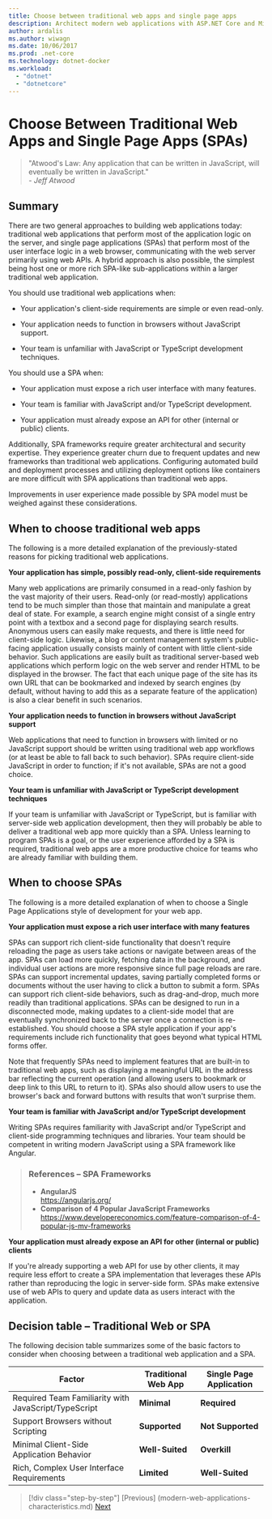 ```yaml
---
title: Choose between traditional web apps and single page apps
description: Architect modern web applications with ASP.NET Core and Microsoft Azure
author: ardalis
ms.author: wiwagn
ms.date: 10/06/2017
ms.prod: .net-core
ms.technology: dotnet-docker
ms.workload: 
  - "dotnet"
  - "dotnetcore"
---
```

# Choose Between Traditional Web Apps and Single Page Apps (SPAs)

> "Atwood's Law: Any application that can be written in JavaScript, will eventually be written in JavaScript."  
> _\- Jeff Atwood_

## Summary

There are two general approaches to building web applications today: traditional web applications that perform most of the application logic on the server, and single page applications (SPAs) that perform most of the user interface logic in a web browser, communicating with the web server primarily using web APIs. A hybrid approach is also possible, the simplest being host one or more rich SPA-like sub-applications within a larger traditional web application.

You should use traditional web applications when:

-   Your application's client-side requirements are simple or even read-only.

-   Your application needs to function in browsers without JavaScript support.

-   Your team is unfamiliar with JavaScript or TypeScript development techniques.

You should use a SPA when:

-   Your application must expose a rich user interface with many features.

-   Your team is familiar with JavaScript and/or TypeScript development.

-   Your application must already expose an API for other (internal or public) clients.

Additionally, SPA frameworks require greater architectural and security expertise. They experience greater churn due to frequent updates and new frameworks than traditional web applications. Configuring automated build and deployment processes and utilizing deployment options like containers are more difficult with SPA applications than traditional web apps.

Improvements in user experience made possible by SPA model must be weighed against these considerations.

## When to choose traditional web apps

The following is a more detailed explanation of the previously-stated reasons for picking traditional web applications.

**Your application has simple, possibly read-only, client-side requirements**

Many web applications are primarily consumed in a read-only fashion by the vast majority of their users. Read-only (or read-mostly) applications tend to be much simpler than those that maintain and manipulate a great deal of state. For example, a search engine might consist of a single entry point with a textbox and a second page for displaying search results. Anonymous users can easily make requests, and there is little need for client-side logic. Likewise, a blog or content management system's public-facing application usually consists mainly of content with little client-side behavior. Such applications are easily built as traditional server-based web applications which perform logic on the web server and render HTML to be displayed in the browser. The fact that each unique page of the site has its own URL that can be bookmarked and indexed by search engines (by default, without having to add this as a separate feature of the application) is also a clear benefit in such scenarios.

**Your application needs to function in browsers without JavaScript support**

Web applications that need to function in browsers with limited or no JavaScript support should be written using traditional web app workflows (or at least be able to fall back to such behavior). SPAs require client-side JavaScript in order to function; if it's not available, SPAs are not a good choice.

**Your team is unfamiliar with JavaScript or TypeScript development techniques**

If your team is unfamiliar with JavaScript or TypeScript, but is familiar with server-side web application development, then they will probably be able to deliver a traditional web app more quickly than a SPA. Unless learning to program SPAs is a goal, or the user experience afforded by a SPA is required, traditional web apps are a more productive choice for teams who are already familiar with building them.

## When to choose SPAs

The following is a more detailed explanation of when to choose a Single Page Applications style of development for your web app.

**Your application must expose a rich user interface with many features**

SPAs can support rich client-side functionality that doesn't require reloading the page as users take actions or navigate between areas of the app. SPAs can load more quickly, fetching data in the background, and individual user actions are more responsive since full page reloads are rare. SPAs can support incremental updates, saving partially completed forms or documents without the user having to click a button to submit a form. SPAs can support rich client-side behaviors, such as drag-and-drop, much more readily than traditional applications. SPAs can be designed to run in a disconnected mode, making updates to a client-side model that are eventually synchronized back to the server once a connection is re-established. You should choose a SPA style application if your app's requirements include rich functionality that goes beyond what typical HTML forms offer.

Note that frequently SPAs need to implement features that are built-in to traditional web apps, such as displaying a meaningful URL in the address bar reflecting the current operation (and allowing users to bookmark or deep link to this URL to return to it). SPAs also should allow users to use the browser's back and forward buttons with results that won't surprise them.

**Your team is familiar with JavaScript and/or TypeScript development**

Writing SPAs requires familiarity with JavaScript and/or TypeScript and client-side programming techniques and libraries. Your team should be competent in writing modern JavaScript using a SPA framework like Angular.

> ### References – SPA Frameworks
> - **AngularJS**  
> <https://angularjs.org/>
> - **Comparison of 4 Popular JavaScript Frameworks**  
> <https://www.developereconomics.com/feature-comparison-of-4-popular-js-mv-frameworks>

**Your application must already expose an API for other (internal or public) clients**

If you're already supporting a web API for use by other clients, it may require less effort to create a SPA implementation that leverages these APIs rather than reproducing the logic in server-side form. SPAs make extensive use of web APIs to query and update data as users interact with the application.

## Decision table – Traditional Web or SPA

The following decision table summarizes some of the basic factors to consider when choosing between a traditional web application and a SPA.

  | **Factor** | **Traditional Web App** | **Single Page Application** |
  |---|---|---|
  | Required Team Familiarity with JavaScript/TypeScript | **Minimal** | **Required** |
  | Support Browsers without Scripting | **Supported** | **Not Supported** |
  | Minimal Client-Side Application Behavior | **Well-Suited** | **Overkill** |
  | Rich, Complex User Interface Requirements | **Limited** | **Well-Suited** |

>[!div class="step-by-step"]
[Previous] (modern-web-applications-characteristics.md)
[Next](architectural-principles.md)
